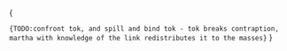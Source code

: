 
{



`{TODO:confront tok, and spill and bind tok - tok breaks contraption, martha with knowledge of the link redistributes it to the masses}`
}